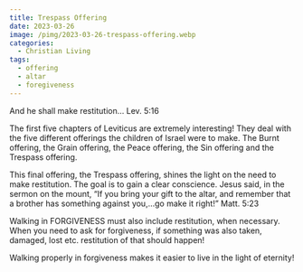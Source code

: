 ```yaml
---
title: Trespass Offering
date: 2023-03-26
image: /pimg/2023-03-26-trespass-offering.webp
categories:
  - Christian Living
tags:
  - offering
  - altar
  - foregiveness
---
```


<p>And he shall make restitution… Lev. 5:16</p><p>The first five chapters of Leviticus are extremely interesting! They deal with the five different offerings the children of Israel were to make. The Burnt offering, the Grain offering, the Peace offering, the Sin offering and the Trespass offering.</p><p>This final offering, the Trespass offering, shines the light on the need to make restitution. The goal is to gain a clear conscience. Jesus said, in the sermon on the mount, “If you bring your gift to the altar, and remember that a brother has something against you,…go make it right!” Matt. 5:23</p><p>Walking in FORGIVENESS must also include restitution, when necessary. When you need to ask for forgiveness, if something was also taken, damaged, lost etc. restitution of that should happen!</p><p>Walking properly in forgiveness makes it easier to live in the light of eternity! </p>

